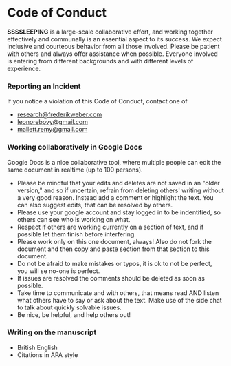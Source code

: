 # Code of Conduct

**SSSSLEEPING** is a large-scale collaborative effort, and working together effectively and communally is an essential aspect to its success. We expect inclusive and courteous behavior from all those involved. Please be patient with others and always offer assistance when possible. Everyone involved is entering from different backgrounds and with different levels of experience.

### Reporting an Incident
If you notice a violation of this Code of Conduct, contact one of
- research@frederikweber.com
- leonorebovy@gmail.com
- mallett.remy@gmail.com

### Working collaboratively in Google Docs
Google Docs is a nice collaborative tool, where multiple people can edit the same document in realtime (up to 100 persons). 
- Please be mindful that your edits and deletes are not saved in an "older version," and so if uncertain, refrain from deleting others' writing without a very good reason. Instead add a comment or highlight the text. You can also suggest edits, that can be resolved by others.
 - Please use your google account and stay logged in to be indentified, so others can see who is working on what.
 - Respect if others are working currently on a section of text, and if possible let them finish before interfering.
 - Please work only on this one document, always! Also do not fork the document and then copy and paste section from that section to this document. 
 - Do not be afraid to make mistakes or typos, it is ok to not be perfect, you will se no-one is perfect.
 - If issues are resolved the comments should be deleted as soon as possible.
 - Take time to communicate and with others, that means read AND listen what others have to say or ask about the text. Make use of the side chat to talk about quickly solvable issues.
 - Be nice, be helpful, and help others out!

### Writing on the manuscript
 - British English
 - Citations in APA style
